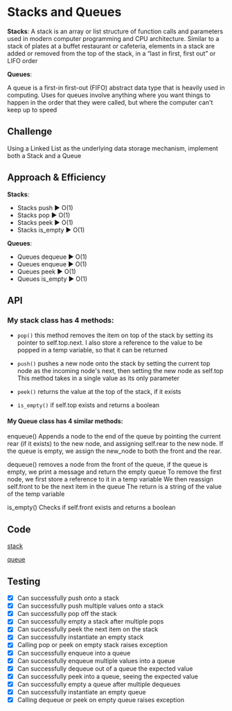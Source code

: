 # Stacks and Queues

**Stacks**:
A stack is an array or list structure of function calls and parameters used in modern computer programming and CPU architecture. Similar to a stack of plates at a buffet restaurant or cafeteria, elements in a stack are added or removed from the top of the stack, in a “last in first, first out” or LIFO order

**Queues**:

A queue is a first-in first-out (FIFO) abstract data type that is heavily used in computing. Uses for queues involve anything where you want things to happen in the order that they were called, but where the computer can't keep up to speed

## Challenge
<!-- Description of the challenge -->
Using a Linked List as the underlying data storage mechanism, implement both a Stack and a Queue

## Approach & Efficiency
<!-- What approach did you take? Why? What is the Big O space/time for this approach? -->
**Stacks**:

- Stacks push ▶ O(1)
- Stacks pop ▶ O(1)
- Stacks peek ▶ O(1)
- Stacks is_empty ▶ O(1)

**Queues**:

- Queues dequeue ▶ O(1)
- Queues enqueue ▶ O(1)
- Queues peek ▶ O(1)
- Queues is_empty ▶ O(1)

## API
<!-- Description of each method publicly available to your Stack and Queue-->

### My stack class has 4 methods:

- `pop()` this method removes the item on top of the stack by setting its pointer to self.top.next. I also store a reference to the value to be popped in a temp variable, so that it can be returned

- `push()` pushes a new node onto the stack by setting the current top node as the incoming node's next, then setting the new node as self.top This method takes in a single value as its only parameter

- `peek()` returns the value at the top of the stack, if it exists

- `is_empty()` if self.top exists and returns a boolean

#### My Queue class has 4 similar methods:

enqueue() Appends a node to the end of the queue by pointing the current rear (if it exists) to the new node, and assigning self.rear to the new node. If the queue is empty, we assign the new_node to both the front and the rear.

dequeue() removes a node from the front of the queue, if the queue is empty, we print a message and return the empty queue To remove the first node, we first store a reference to it in a temp variable We then reassign self.front to be the next item in the queue The return is a string of the value of the temp variable

is_empty() Checks if self.front exists and returns a boolean

## Code

[stack](./stack_and_queue/stack.py)

[queue](./stack_and_queue/queue.py)

## Testing

- [x] Can successfully push onto a stack
- [x] Can successfully push multiple values onto a stack
- [x] Can successfully pop off the stack
- [x] Can successfully empty a stack after multiple pops
- [x] Can successfully peek the next item on the stack
- [x] Can successfully instantiate an empty stack
- [x] Calling pop or peek on empty stack raises exception
- [x] Can successfully enqueue into a queue
- [x] Can successfully enqueue multiple values into a queue
- [x] Can successfully dequeue out of a queue the expected value
- [x] Can successfully peek into a queue, seeing the expected value
- [x] Can successfully empty a queue after multiple dequeues
- [x] Can successfully instantiate an empty queue
- [x] Calling dequeue or peek on empty queue raises exception